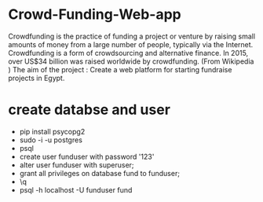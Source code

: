 # Crowd-Funding-Web-app
Crowdfunding is the practice of funding a project or venture by raising small amounts of money from a large number of people, typically via the Internet. Crowdfunding is a form of crowdsourcing and alternative finance. In 2015, over US$34 billion was raised worldwide by crowdfunding. (From Wikipedia​ ) The aim of the project​ : Create a web platform for starting fundraise projects in Egypt.

# create databse and user 
- pip install psycopg2
- sudo -i -u postgres
- psql
- create user funduser with password '123'
- alter user funduser with superuser;
- grant all privileges on database fund to funduser;
- \q
- psql -h localhost -U funduser fund
